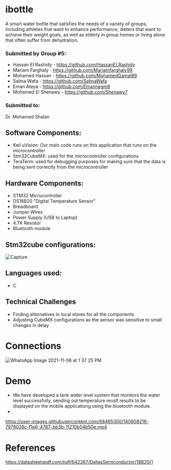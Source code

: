 # ibottle
A smart water bottle that satisfies the needs of a variety of groups, including athletes that want to enhance performance, dieters that want to achieve their weight goals, as well as elderly in group homes or living alone that often suffer from dehydration.

### Submitted by Group #5:
* Hassan El Rashidy - https://github.com/HassanELRashidy
* Mariam Farghaly - https://github.com/Mariamfarghaly99
* Mohamed Hassan - https://github.com/MohamedGamal99
* Salma Wafa - https://github.com/SalmaWafa
* Eman Ateya - https://github.com/Emannegm9
* Mohamed El Shenawy - https://github.com/Shenawy7

### Submitted to:
Dr. Mohamed Shalan

## Software Components:

* Keil uVision: Our main code runs on this application that runs on the microcontroller
* Stm32CubeMX: used for the microcontroller configurations 
* TeraTerm: used for debugging purposes for making sure that the data is being sent correctly from the microcontroller

## Hardware Components:

* STM32 Microcontroller
* DS18B20 "Digital Temperature Sensor" 
* Breadboard
* Jumper Wires
* Power Supply (USB to Laptop)
* 4.7K Resistor
* Bluetooth module

## Stm32cube configurations:
![Capture](https://user-images.githubusercontent.com/68485300/140608422-e58ffddd-37d8-45fb-8e6e-b1de7e23d0fb.JPG)

## Languages used:
* C 

## Technical Challenges

* Finding alternatives in local stores for all the components 
* Adjusting CubeMX configurations as the sensor was sensitive to small changes in delay

# Connections

![WhatsApp Image 2021-11-06 at 1 37 25 PM](https://user-images.githubusercontent.com/68485300/140608235-35e85296-d7ce-4f8a-a635-425a087ec264.jpeg)

# Demo

* We have developed a tank water level system that monitors the water level successfully, sending out temperature reuslt results to be displayed on the mobile applicationg using the bluetooth module. 
* 
https://user-images.githubusercontent.com/68485300/140608216-7979026c-f1e6-4787-bb3b-11210b04b50e.mp4

# References
https://datasheetspdf.com/pdf/642267/DallasSemiconductor/18B20/1
